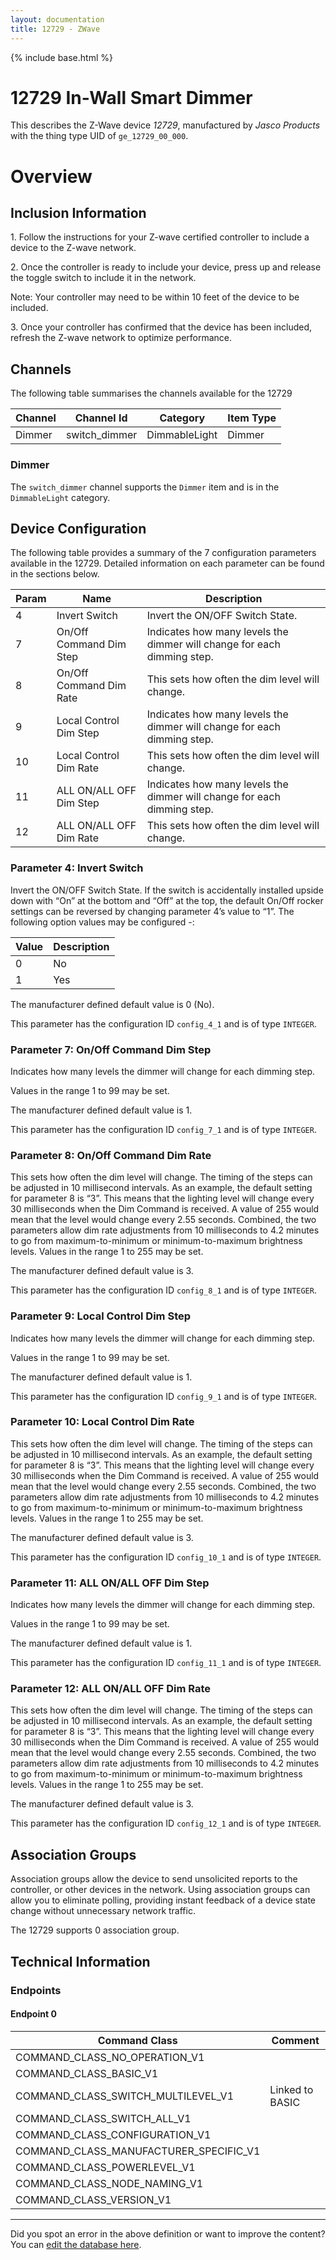 ```yaml
---
layout: documentation
title: 12729 - ZWave
---
```


{% include base.html %}

# 12729 In-Wall Smart Dimmer
This describes the Z-Wave device *12729*, manufactured by *Jasco Products* with the thing type UID of ```ge_12729_00_000```.

# Overview

## Inclusion Information
1\. Follow the instructions for your Z-wave certified controller to include a device to the Z-wave network.

2\. Once the controller is ready to include your device, press up and release the toggle switch to include it in the network.

Note: Your controller may need to be within 10 feet of the device to be included.

3\. Once your controller has confirmed that the device has been included, refresh the Z-wave network to optimize performance.

## Channels
The following table summarises the channels available for the 12729

| Channel | Channel Id | Category | Item Type |
|---------|------------|----------|-----------|
| Dimmer | switch_dimmer | DimmableLight | Dimmer | 

### Dimmer
The ```switch_dimmer``` channel supports the ```Dimmer``` item and is in the ```DimmableLight``` category.



## Device Configuration
The following table provides a summary of the 7 configuration parameters available in the 12729.
Detailed information on each parameter can be found in the sections below.

| Param | Name  | Description |
|-------|-------|-------------|
| 4 | Invert Switch | Invert the ON/OFF Switch State. |
| 7 | On/Off Command Dim Step | Indicates how many levels the dimmer will change for each dimming step. |
| 8 | On/Off Command Dim Rate | This sets how often the dim level will change. |
| 9 | Local Control Dim Step | Indicates how many levels the dimmer will change for each dimming step. |
| 10 | Local Control Dim Rate | This sets how often the dim level will change. |
| 11 | ALL ON/ALL OFF Dim Step | Indicates how many levels the dimmer will change for each dimming step. |
| 12 | ALL ON/ALL OFF Dim Rate | This sets how often the dim level will change. |

### Parameter 4: Invert Switch
Invert the ON/OFF Switch State.
If the switch is accidentally installed upside down with “On” at the bottom and “Off” at the top, the default On/Off rocker settings can be reversed by changing parameter 4’s value to “1”.
The following option values may be configured -:

| Value  | Description |
|--------|-------------|
| 0 | No |
| 1 | Yes |

The manufacturer defined default value is 0 (No).

This parameter has the configuration ID ```config_4_1``` and is of type ```INTEGER```.


### Parameter 7: On/Off Command Dim Step
Indicates how many levels the dimmer will change for each dimming step.

Values in the range 1 to 99 may be set.

The manufacturer defined default value is 1.

This parameter has the configuration ID ```config_7_1``` and is of type ```INTEGER```.


### Parameter 8: On/Off Command Dim Rate
This sets how often the dim level will change.
The timing of the steps can be adjusted in 10 millisecond intervals. As an example, the default setting for parameter 8 is “3”. This means that the lighting level will change every 30 milliseconds when the Dim Command is received. A value of 255 would mean that the level would change every 2.55 seconds. Combined, the two parameters allow dim rate adjustments from 10 milliseconds to 4.2 minutes to go from maximum-to-minimum or minimum-to-maximum brightness levels.
Values in the range 1 to 255 may be set.

The manufacturer defined default value is 3.

This parameter has the configuration ID ```config_8_1``` and is of type ```INTEGER```.


### Parameter 9: Local Control Dim Step
Indicates how many levels the dimmer will change for each dimming step.

Values in the range 1 to 99 may be set.

The manufacturer defined default value is 1.

This parameter has the configuration ID ```config_9_1``` and is of type ```INTEGER```.


### Parameter 10: Local Control Dim Rate
This sets how often the dim level will change.
The timing of the steps can be adjusted in 10 millisecond intervals. As an example, the default setting for parameter 8 is “3”. This means that the lighting level will change every 30 milliseconds when the Dim Command is received. A value of 255 would mean that the level would change every 2.55 seconds. Combined, the two parameters allow dim rate adjustments from 10 milliseconds to 4.2 minutes to go from maximum-to-minimum or minimum-to-maximum brightness levels.
Values in the range 1 to 255 may be set.

The manufacturer defined default value is 3.

This parameter has the configuration ID ```config_10_1``` and is of type ```INTEGER```.


### Parameter 11: ALL ON/ALL OFF Dim Step
Indicates how many levels the dimmer will change for each dimming step.

Values in the range 1 to 99 may be set.

The manufacturer defined default value is 1.

This parameter has the configuration ID ```config_11_1``` and is of type ```INTEGER```.


### Parameter 12: ALL ON/ALL OFF Dim Rate
This sets how often the dim level will change.
The timing of the steps can be adjusted in 10 millisecond intervals. As an example, the default setting for parameter 8 is “3”. This means that the lighting level will change every 30 milliseconds when the Dim Command is received. A value of 255 would mean that the level would change every 2.55 seconds. Combined, the two parameters allow dim rate adjustments from 10 milliseconds to 4.2 minutes to go from maximum-to-minimum or minimum-to-maximum brightness levels.
Values in the range 1 to 255 may be set.

The manufacturer defined default value is 3.

This parameter has the configuration ID ```config_12_1``` and is of type ```INTEGER```.


## Association Groups
Association groups allow the device to send unsolicited reports to the controller, or other devices in the network. Using association groups can allow you to eliminate polling, providing instant feedback of a device state change without unnecessary network traffic.

The 12729 supports 0 association group.

## Technical Information

### Endpoints

#### Endpoint 0

| Command Class | Comment |
|---------------|---------|
| COMMAND_CLASS_NO_OPERATION_V1| |
| COMMAND_CLASS_BASIC_V1| |
| COMMAND_CLASS_SWITCH_MULTILEVEL_V1| Linked to BASIC|
| COMMAND_CLASS_SWITCH_ALL_V1| |
| COMMAND_CLASS_CONFIGURATION_V1| |
| COMMAND_CLASS_MANUFACTURER_SPECIFIC_V1| |
| COMMAND_CLASS_POWERLEVEL_V1| |
| COMMAND_CLASS_NODE_NAMING_V1| |
| COMMAND_CLASS_VERSION_V1| |

---

Did you spot an error in the above definition or want to improve the content?
You can [edit the database here](http://www.cd-jackson.com/index.php/zwave/zwave-device-database/zwave-device-list/devicesummary/319).
